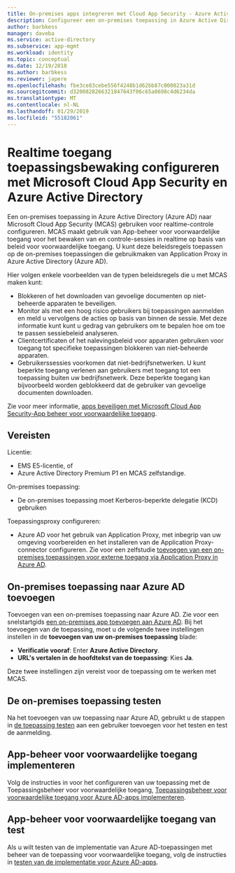 ```yaml
---
title: On-premises apps integreren met Cloud App Security - Azure Active Directory | Microsoft Docs
description: Configureer een on-premises toepassing in Azure Active Directory om te werken met Microsoft Cloud App Security (MCAS). De MCAS voorwaardelijke toegang tot App-beheer gebruiken voor het bewaken van en controle-sessies in realtime op basis van beleid voor voorwaardelijke toegang. U kunt deze beleidsregels toepassen op de on-premises toepassingen die gebruikmaken van Application Proxy in Azure Active Directory (Azure AD).
author: barbkess
manager: daveba
ms.service: active-directory
ms.subservice: app-mgmt
ms.workload: identity
ms.topic: conceptual
ms.date: 12/19/2018
ms.author: barbkess
ms.reviewer: japere
ms.openlocfilehash: fbe3ce83cebe556f4248b1d62bb87c000823a31d
ms.sourcegitcommit: d3200828266321847643f06c65a0698c4d6234da
ms.translationtype: MT
ms.contentlocale: nl-NL
ms.lasthandoff: 01/29/2019
ms.locfileid: "55182061"
---
```

# <a name="configure-real-time-application-access-monitoring-with-microsoft-cloud-app-security-and-azure-active-directory"></a>Realtime toegang toepassingsbewaking configureren met Microsoft Cloud App Security en Azure Active Directory
Een on-premises toepassing in Azure Active Directory (Azure AD) naar Microsoft Cloud App Security (MCAS) gebruiken voor realtime-controle configureren. MCAS maakt gebruik van App-beheer voor voorwaardelijke toegang voor het bewaken van en controle-sessies in realtime op basis van beleid voor voorwaardelijke toegang. U kunt deze beleidsregels toepassen op de on-premises toepassingen die gebruikmaken van Application Proxy in Azure Active Directory (Azure AD).

Hier volgen enkele voorbeelden van de typen beleidsregels die u met MCAS maken kunt:

- Blokkeren of het downloaden van gevoelige documenten op niet-beheerde apparaten te beveiligen.
- Monitor als met een hoog risico gebruikers bij toepassingen aanmelden en meld u vervolgens de acties op basis van binnen de sessie. Met deze informatie kunt kunt u gedrag van gebruikers om te bepalen hoe om toe te passen sessiebeleid analyseren.
- Clientcertificaten of het nalevingsbeleid voor apparaten gebruiken voor toegang tot specifieke toepassingen blokkeren van niet-beheerde apparaten.
- Gebruikerssessies voorkomen dat niet-bedrijfsnetwerken. U kunt beperkte toegang verlenen aan gebruikers met toegang tot een toepassing buiten uw bedrijfsnetwerk. Deze beperkte toegang kan bijvoorbeeld worden geblokkeerd dat de gebruiker van gevoelige documenten downloaden.

Zie voor meer informatie, [apps beveiligen met Microsoft Cloud App Security-App beheer voor voorwaardelijke toegang](/cloud-app-security/proxy-intro-aad).

## <a name="requirements"></a>Vereisten

Licentie:

- EMS E5-licentie, of 
- Azure Active Directory Premium P1 en MCAS zelfstandige.

On-premises toepassing:

- De on-premises toepassing moet Kerberos-beperkte delegatie (KCD) gebruiken

Toepassingsproxy configureren:

- Azure AD voor het gebruik van Application Proxy, met inbegrip van uw omgeving voorbereiden en het installeren van de Application Proxy-connector configureren. Zie voor een zelfstudie [toevoegen van een on-premises toepassingen voor externe toegang via Application Proxy in Azure AD](application-proxy-add-on-premises-application.md). 

## <a name="add-on-premises-application-to-azure-ad"></a>On-premises toepassing naar Azure AD toevoegen

Toevoegen van een on-premises toepassing naar Azure AD. Zie voor een snelstartgids [een on-premises app toevoegen aan Azure AD](application-proxy-add-on-premises-application.md#add-an-on-premises-app-to-azure-ad). Bij het toevoegen van de toepassing, moet u de volgende twee instellingen instellen in de **toevoegen van uw on-premises toepassing** blade:

- **Verificatie vooraf**: Enter **Azure Active Directory**.
- **URL's vertalen in de hoofdtekst van de toepassing**: Kies **Ja**.

Deze twee instellingen zijn vereist voor de toepassing om te werken met MCAS.

## <a name="test-the-on-premises-application"></a>De on-premises toepassing testen

Na het toevoegen van uw toepassing naar Azure AD, gebruikt u de stappen in [de toepassing testen](application-proxy-add-on-premises-application.md#test-the-application) aan een gebruiker toevoegen voor het testen en test de aanmelding. 

## <a name="deploy-conditional-access-app-control"></a>App-beheer voor voorwaardelijke toegang implementeren

Volg de instructies in voor het configureren van uw toepassing met de Toepassingsbeheer voor voorwaardelijke toegang, [Toepassingsbeheer voor voorwaardelijke toegang voor Azure AD-apps implementeren](/cloud-app-security/proxy-deployment-aad).


## <a name="test-conditional-access-app-control"></a>App-beheer voor voorwaardelijke toegang van test

Als u wilt testen van de implementatie van Azure AD-toepassingen met beheer van de toepassing voor voorwaardelijke toegang, volg de instructies in [testen van de implementatie voor Azure AD-apps](/cloud-app-security/proxy-deployment-aad).





